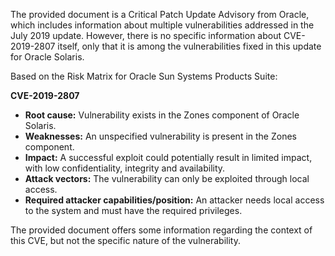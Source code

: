 The provided document is a Critical Patch Update Advisory from Oracle, which includes information about multiple vulnerabilities addressed in the July 2019 update. However, there is no specific information about CVE-2019-2807 itself, only that it is among the vulnerabilities fixed in this update for Oracle Solaris.

Based on the Risk Matrix for Oracle Sun Systems Products Suite:

**CVE-2019-2807**
- **Root cause:** Vulnerability exists in the Zones component of Oracle Solaris.
- **Weaknesses:** An unspecified vulnerability is present in the Zones component.
- **Impact:**  A successful exploit could potentially result in limited impact, with low confidentiality, integrity and availability.
- **Attack vectors:** The vulnerability can only be exploited through local access. 
- **Required attacker capabilities/position:** An attacker needs local access to the system and must have the required privileges.

The provided document offers some information regarding the context of this CVE, but not the specific nature of the vulnerability.